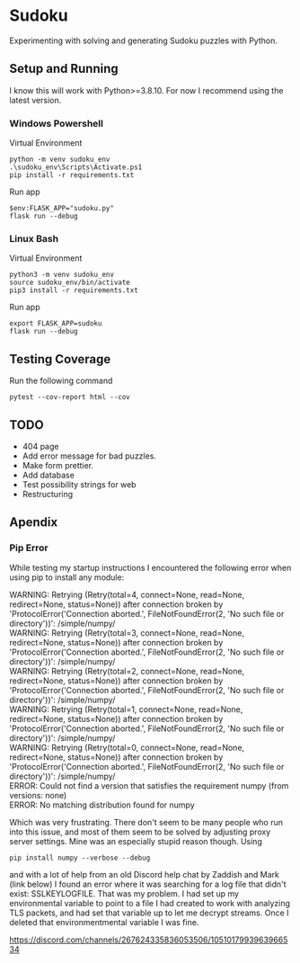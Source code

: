 # Sudoku
Experimenting with solving and generating Sudoku puzzles with Python.

## Setup and Running
I know this will work with Python>=3.8.10. For now I recommend using the latest version.
### Windows Powershell
Virtual Environment

    python -m venv sudoku_env
    .\sudoku_env\Scripts\Activate.ps1
    pip install -r requirements.txt

Run app

    $env:FLASK_APP="sudoku.py"   
    flask run --debug

### Linux Bash
Virtual Environment

    python3 -m venv sudoku_env
    source sudoku_env/bin/activate
    pip3 install -r requirements.txt

Run app

    export FLASK_APP=sudoku
    flask run --debug

## Testing Coverage
Run the following command
    
    pytest --cov-report html --cov

## TODO
* 404 page
* Add error message for bad puzzles.
* Make form prettier.
* Add database
* Test possibility strings for web
* Restructuring

## Apendix
### Pip Error
While testing my startup instructions I encountered the following error when using pip to install any module:

WARNING: Retrying (Retry(total=4, connect=None, read=None, redirect=None, status=None)) after connection broken by 'ProtocolError('Connection aborted.', FileNotFoundError(2, 'No such file or directory'))': /simple/numpy/  
WARNING: Retrying (Retry(total=3, connect=None, read=None, redirect=None, status=None)) after connection broken by 'ProtocolError('Connection aborted.', FileNotFoundError(2, 'No such file or directory'))': /simple/numpy/  
WARNING: Retrying (Retry(total=2, connect=None, read=None, redirect=None, status=None)) after connection broken by 'ProtocolError('Connection aborted.', FileNotFoundError(2, 'No such file or directory'))': /simple/numpy/  
WARNING: Retrying (Retry(total=1, connect=None, read=None, redirect=None, status=None)) after connection broken by 'ProtocolError('Connection aborted.', FileNotFoundError(2, 'No such file or directory'))': /simple/numpy/  
WARNING: Retrying (Retry(total=0, connect=None, read=None, redirect=None, status=None)) after connection broken by 'ProtocolError('Connection aborted.', FileNotFoundError(2, 'No such file or directory'))': /simple/numpy/  
ERROR: Could not find a version that satisfies the requirement numpy (from versions: none)  
ERROR: No matching   distribution found for numpy

Which was very frustrating. There don't seem to be many people who run into this issue, and most of them seem to be solved by adjusting proxy server settings. Mine was an especially stupid reason though. Using 

    pip install numpy --verbose --debug

and with a lot of help from an old Discord help chat by Zaddish and Mark (link below) I found an error where it was searching for a log file that didn't exist: SSLKEYLOGFILE. That was my problem. I had set up my environmental variable to point to a file I had created to work with analyzing TLS packets, and had set that variable up to let me decrypt streams. Once I deleted that environmentmental variable I was fine.

https://discord.com/channels/267624335836053506/1051017993963966534